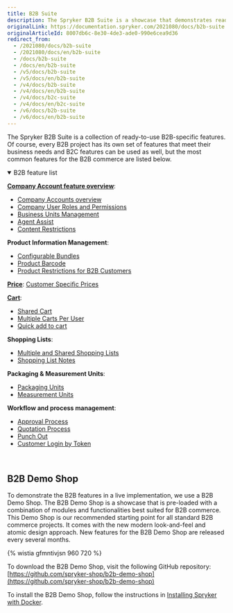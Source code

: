 ```yaml
---
title: B2B Suite
description: The Spryker B2B Suite is a showcase that demonstrates ready-to-use B2B-specific Spryker features in a live implementation.
originalLink: https://documentation.spryker.com/2021080/docs/b2b-suite
originalArticleId: 8007db6c-8e30-4de3-ade0-990e6cea9d36
redirect_from:
  - /2021080/docs/b2b-suite
  - /2021080/docs/en/b2b-suite
  - /docs/b2b-suite
  - /docs/en/b2b-suite
  - /v5/docs/b2b-suite
  - /v5/docs/en/b2b-suite
  - /v4/docs/b2b-suite
  - /v4/docs/en/b2b-suite
  - /v4/docs/b2c-suite
  - /v4/docs/en/b2c-suite
  - /v6/docs/b2b-suite
  - /v6/docs/en/b2b-suite
---
```


The Spryker B2B Suite is a collection of ready-to-use B2B-specific features. Of course, every B2B project has its own set of features that meet their business needs and B2C features can be used as well, but the most common features for the B2B commerce are listed below.

<details open>
<summary>B2B feature list</summary>

[**Company Account feature overview**](/docs/scos/user/features/{{site.version}}/company-account-feature-overview/company-account-feature-overview.html):

* [Company Accounts overview](/docs/scos/user/features/{{site.version}}/company-account-feature-overview/company-accounts-overview.html)
* [Company User Roles and Permissions](/docs/scos/user/features/{{site.version}}/company-account-feature-overview/company-user-roles-and-permissions-overview.html)
* [Business Units Management](/docs/scos/user/features/{{site.version}}/business-units-overview.html)
* [Agent Assist](/docs/scos/user/features/{{site.version}}/agent-assist-overview.html)
* [Content Restrictions](/docs/scos/user/features/{{site.version}}/customer-access-feature-overview.html)

**Product Information Management**:

* [Configurable Bundles](/docs/scos/user/features/{{site.version}}/configurable-bundle-feature-overview.html)
* [Product Barcode](/docs/scos/user/features/{{site.version}}/product-barcode-feature-overview.html)
* [Product Restrictions for B2B Customers](/docs/scos/user/features/{{site.version}}/merchant-product-restrictions-feature-overview.html)

[**Price**](/docs/scos/user/features/{{site.version}}/prices-feature-overview/prices-feature-overview.html):
[Customer Specific Prices](/docs/scos/user/features/{{site.version}}/merchant-custom-prices-feature-overview.html)

[**Cart**](/docs/scos/user/features/{{site.version}}/cart-feature-overview/cart-feature-overview.html):

* [Shared Cart](/docs/scos/user/features/{{site.version}}/shared-carts-feature-overview.html)
* [Multiple Carts Per User](/docs/scos/user/features/{{site.version}}/multiple-carts-feature-overview.html)
* [Quick add to cart](/docs/scos/user/features/{{site.version}}/quick-add-to-cart-feature-overview.html)

**Shopping Lists**:

* [Multiple and Shared Shopping Lists](/docs/scos/user/features/{{site.version}}/shopping-lists-feature-overview/shopping-lists-feature-overview.html)
* [Shopping List Notes](/docs/scos/user/features/{{site.version}}/shopping-lists-feature-overview/shopping-list-notes-overview.html)

**Packaging & Measurement Units**:

* [Packaging Units](/docs/scos/user/features/{{site.version}}/packaging-units-feature-overview.html)
* [Measurement Units](/docs/scos/user/features/{{site.version}}/measurement-units-feature-overview.html)

**Workflow and process management**:

* [Approval Process](/docs/scos/user/features/{{site.version}}/approval-process-feature-overview.html)
* [Quotation Process](/docs/scos/user/features/{{site.version}}/quotation-process-feature-overview.html)
* [Punch Out](/docs/scos/user/features/{{site.version}}/technology-partner-integrations/punch-out\punch-out-feature-overview.html)
* [Customer Login by Token](/docs/scos/user/features/{{site.version}}/company-account-feature-overview/customer-login-by-token-overview.html)
<br>
</details>

## B2B Demo Shop
To demonstrate the B2B features in a live implementation, we use a B2B Demo Shop. The B2B Demo Shop is a showcase that is pre-loaded with a combination of modules and functionalities best suited for B2B commerce. This Demo Shop is our recommended starting point for all standard B2B commerce projects. It comes with the new modern look-and-feel and atomic design approach. New features for the B2B Demo Shop are released every several months.

{% wistia gfmntivjsn 960 720 %}

To download the B2B Demo Shop, visit the following GitHub repository: [https://github.com/spryker-shop/b2b-demo-shop](https://github.com/spryker-shop/b2b-demo-shop)

To install the B2B Demo Shop, follow the instructions in [Installing Spryker with Docker](/docs/scos/dev/setup/installing-spryker-with-docker/installing-spryker-with-docker.html).
